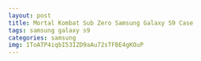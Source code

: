```yaml
---
layout: post
title: Mortal Kombat Sub Zero Samsung Galaxy S9 Case
tags: samsung galaxy s9
categories: samsung
img: 1ToATP4iqbI53IZD9aAu72sTFBE4gKOuP
---
```

